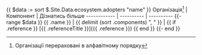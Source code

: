 {{ $data := sort $.Site.Data.ecosystem.adopters "name" }}
Організація[^1] | Компонент |  Дізнатись більше
------------ | ---------- |  ----------
{{- range $data }}
{{ .name }} | {{ delimit (sort .components) ", " }} | {{ if .reference }} [{{ .referenceTitle }}]({{ .reference }}) {{ end }}
{{- end }}

[^1]: Організації перераховані в алфавітному порядку
